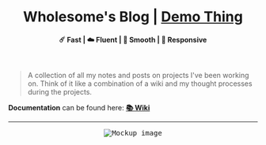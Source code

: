 <h1 align=center>Wholesome's Blog | <a href="https://github.com/wholesomeow/wholesomeow.github.io" rel="nofollow">Demo Thing</a></h1>

<h4 align=center>☄️ Fast | ☁️ Fluent | 🌙 Smooth | 📱 Responsive</h4>
<br>

> A collection of all my notes and posts on projects I've been working on.
> Think of it like a combination of a wiki and my thought processes during the projects.

**Documentation** can be found here: [**📚 Wiki**](https://github.com/adityatelange/hugo-PaperMod/wiki)

---

<p align="center">
  <kbd><img src="https://user-images.githubusercontent.com/21258296/114303440-bfc0ae80-9aeb-11eb-8cfa-48a4bb385a6d.png" alt="Mockup image" title="Mockup"/></kbd>
</p>